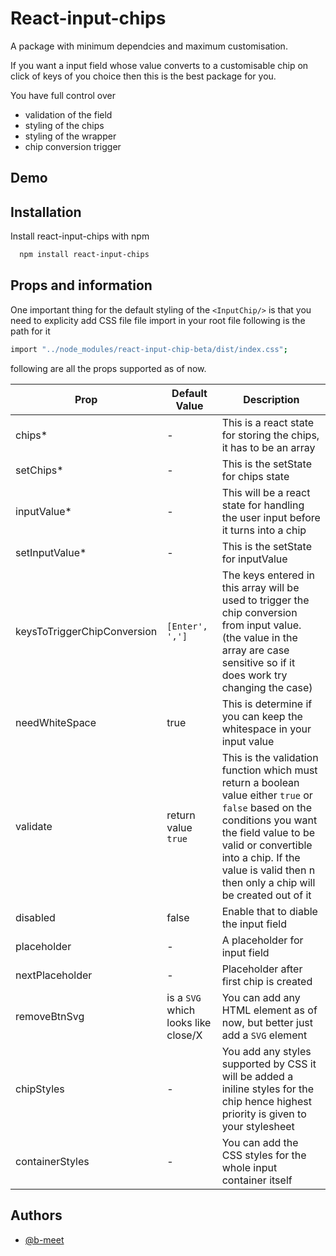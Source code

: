 # React-input-chips

A package with minimum dependcies and maximum customisation.

If you want a input field whose value converts to a customisable chip on click of keys of you choice then this is the best package for you.

You have full control over

-   validation of the field
-   styling of the chips
-   styling of the wrapper
-   chip conversion trigger

## Demo

## Installation

Install react-input-chips with npm

```bash
  npm install react-input-chips
```

## Props and information

One important thing for the default styling of the `<InputChip/>` is that you need to explicity add CSS file file import in your root file following is the path for it

```bash
import "../node_modules/react-input-chip-beta/dist/index.css";
```

following are all the props supported as of now.

| Prop                        | Default Value                       | Description                                                                                                                                                                                                                                                 |
| --------------------------- | ----------------------------------- | ----------------------------------------------------------------------------------------------------------------------------------------------------------------------------------------------------------------------------------------------------------- |
| chips\*                     | -                                   | This is a react state for storing the chips, it has to be an array                                                                                                                                                                                          |
| setChips\*                  | -                                   | This is the setState for chips state                                                                                                                                                                                                                        |
| inputValue\*                | -                                   | This will be a react state for handling the user input before it turns into a chip                                                                                                                                                                          |
| setInputValue\*             | -                                   | This is the setState for inputValue                                                                                                                                                                                                                         |
| keysToTriggerChipConversion | `[Enter', ',']`                     | The keys entered in this array will be used to trigger the chip conversion from input value. (the value in the array are case sensitive so if it does work try changing the case)                                                                           |
| needWhiteSpace              | true                                | This is determine if you can keep the whitespace in your input value                                                                                                                                                                                        |
| validate                    | return value `true`                 | This is the validation function which must return a boolean value either `true` or `false` based on the conditions you want the field value to be valid or convertible into a chip. If the value is valid then n then only a chip will be created out of it |
| disabled                    | false                               | Enable that to diable the input field                                                                                                                                                                                                                       |
| placeholder                 | -                                   | A placeholder for input field                                                                                                                                                                                                                               |
| nextPlaceholder             | -                                   | Placeholder after first chip is created                                                                                                                                                                                                                     |
| removeBtnSvg                | is a `SVG` which looks like close/X | You can add any HTML element as of now, but better just add a `SVG` element                                                                                                                                                                                 |
| chipStyles                  | -                                   | You add any styles supported by CSS it will be added a iniline styles for the chip hence highest priority is given to your stylesheet                                                                                                                       |
| containerStyles             | -                                   | You can add the CSS styles for the whole input container itself                                                                                                                                                                                             |

## Authors

-   [@b-meet](https://github.com/b-meet)
